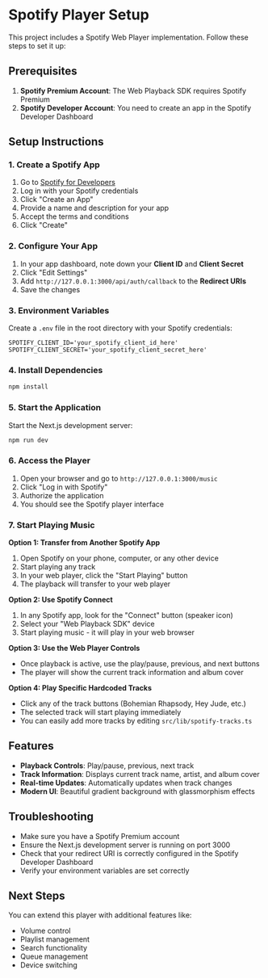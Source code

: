 # Spotify Player Setup

This project includes a Spotify Web Player implementation. Follow these steps to set it up:

## Prerequisites

1. **Spotify Premium Account**: The Web Playback SDK requires Spotify Premium
2. **Spotify Developer Account**: You need to create an app in the Spotify Developer Dashboard

## Setup Instructions

### 1. Create a Spotify App

1. Go to [Spotify for Developers](https://developer.spotify.com/dashboard)
2. Log in with your Spotify credentials
3. Click "Create an App"
4. Provide a name and description for your app
5. Accept the terms and conditions
6. Click "Create"

### 2. Configure Your App

1. In your app dashboard, note down your **Client ID** and **Client Secret**
2. Click "Edit Settings"
3. Add `http://127.0.0.1:3000/api/auth/callback` to the **Redirect URIs**
4. Save the changes

### 3. Environment Variables

Create a `.env` file in the root directory with your Spotify credentials:

```env
SPOTIFY_CLIENT_ID='your_spotify_client_id_here'
SPOTIFY_CLIENT_SECRET='your_spotify_client_secret_here'
```

### 4. Install Dependencies

```bash
npm install
```

### 5. Start the Application

Start the Next.js development server:

```bash
npm run dev
```

### 6. Access the Player

1. Open your browser and go to `http://127.0.0.1:3000/music`
2. Click "Log in with Spotify"
3. Authorize the application
4. You should see the Spotify player interface

### 7. Start Playing Music

**Option 1: Transfer from Another Spotify App**
1. Open Spotify on your phone, computer, or any other device
2. Start playing any track
3. In your web player, click the "Start Playing" button
4. The playback will transfer to your web player

**Option 2: Use Spotify Connect**
1. In any Spotify app, look for the "Connect" button (speaker icon)
2. Select your "Web Playback SDK" device
3. Start playing music - it will play in your web browser

**Option 3: Use the Web Player Controls**
- Once playback is active, use the play/pause, previous, and next buttons
- The player will show the current track information and album cover

**Option 4: Play Specific Hardcoded Tracks**
- Click any of the track buttons (Bohemian Rhapsody, Hey Jude, etc.)
- The selected track will start playing immediately
- You can easily add more tracks by editing `src/lib/spotify-tracks.ts`

## Features

- **Playback Controls**: Play/pause, previous, next track
- **Track Information**: Displays current track name, artist, and album cover
- **Real-time Updates**: Automatically updates when track changes
- **Modern UI**: Beautiful gradient background with glassmorphism effects

## Troubleshooting

- Make sure you have a Spotify Premium account
- Ensure the Next.js development server is running on port 3000
- Check that your redirect URI is correctly configured in the Spotify Developer Dashboard
- Verify your environment variables are set correctly

## Next Steps

You can extend this player with additional features like:
- Volume control
- Playlist management
- Search functionality
- Queue management
- Device switching 